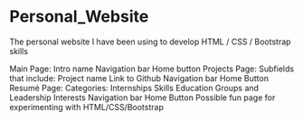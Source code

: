 # Personal_Website
The personal website I have been using to develop HTML / CSS / Bootstrap skills

Main Page:
    Intro name
    Navigation bar
    Home button
Projects Page:
    Subfields that include:
        Project name
        Link to Github
    Navigation bar
    Home Button
Resumé Page:
    Categories:
        Internships
        Skills
        Education
        Groups and Leadership
        Interests
    Navigation bar
    Home Button
Possible fun page for experimenting with HTML/CSS/Bootstrap


        
